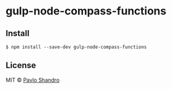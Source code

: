 # gulp-node-compass-functions

## Install

```
$ npm install --save-dev gulp-node-compass-functions
```

## License

MIT © [Pavlo Shandro](http://shandro.cv.ua)
